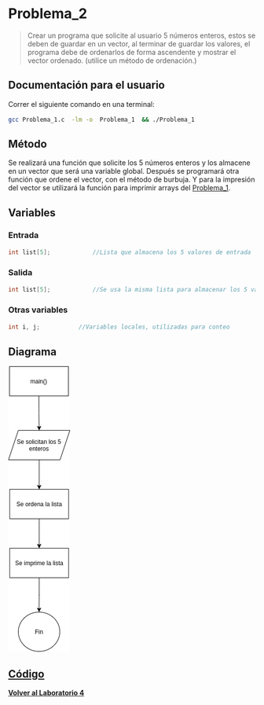 #     Problema_2

>   Crear un programa que solicite al usuario 5 números enteros, estos se deben de guardar en un vector, al terminar de guardar los valores, el programa debe de ordenarlos de forma ascendente y mostrar el vector ordenado. (utilice un método de ordenación.)

##    Documentación para el usuario

Correr el siguiente comando en una terminal:

```bash
gcc Problema_1.c  -lm -o  Problema_1  && ./Problema_1
```

##    Método

Se realizará una función que solicite los 5 números enteros y los almacene en un vector que será una variable global. Después se programará otra función que ordene el vector, con el método de 
burbuja. Y para la impresión del vector se utilizará la función para imprimir arrays del [Problema_1](../Problema_1/).


##    Variables

###   Entrada

```c
int list[5];            //Lista que almacena los 5 valores de entrada
```

###   Salida

```c
int list[5];            //Se usa la misma lista para almacenar los 5 valores de salida
```

###   Otras variables

```c
int i, j;           //Variables locales, utilizadas para conteo
```

##    Diagrama

![](P2.png)

##    [Código](Problema_2.c)


**[Volver al Laboratorio 4](../../README.md)**